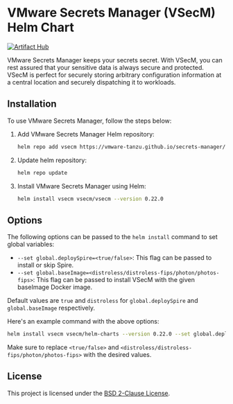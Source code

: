 # VMware Secrets Manager (VSecM) Helm Chart
[![Artifact Hub](https://img.shields.io/endpoint?url=https://artifacthub.io/badge/repository/vsecm)](https://artifacthub.io/packages/helm/vsecm/vsecm)

VMware Secrets Manager keeps your secrets secret. With VSecM, you can rest assured that your sensitive data is always secure and protected. VSecM is perfect for securely storing arbitrary configuration information at a central location and securely dispatching it to workloads.

## Installation

To use VMware Secrets Manager, follow the steps below:

1. Add VMware Secrets Manager Helm repository:

    ```bash
    helm repo add vsecm https://vmware-tanzu.github.io/secrets-manager/
    ```

2. Update helm repository:

    ```bash
    helm repo update
    ```

3. Install VMware Secrets Manager using Helm:

    ```bash
    helm install vsecm vsecm/vsecm --version 0.22.0
    ```

## Options

The following options can be passed to the `helm install` command to set global variables:

- `--set global.deploySpire=<true/false>`: This flag can be passed to install or skip Spire.
- `--set global.baseImage=<distroless/distroless-fips/photon/photos-fips>`: This flag can be passed to install VSecM with the given baseImage Docker image.

Default values are `true` and `distroless` for `global.deploySpire` and `global.baseImage` respectively.

Here's an example command with the above options:

```bash
helm install vsecm vsecm/helm-charts --version 0.22.0 --set global.deploySpire=true --set global.baseImage=distroless
```

Make sure to replace `<true/false>` and `<distroless/distroless-fips/photon/photos-fips>` with the desired values.

## License

This project is licensed under the [BSD 2-Clause License](https://github.com/vmware-tanzu/secrets-manager/blob/main/LICENSE).
